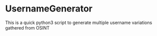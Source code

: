 # UsernameGenerator
 This is a quick python3 script to generate multiple username variations gathered from OSINT
